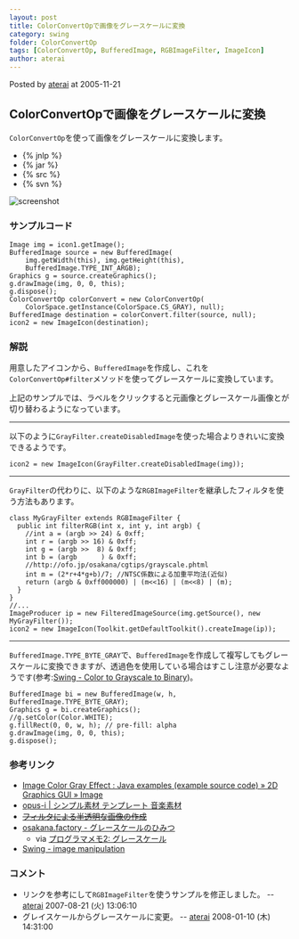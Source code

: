 ```yaml
---
layout: post
title: ColorConvertOpで画像をグレースケールに変換
category: swing
folder: ColorConvertOp
tags: [ColorConvertOp, BufferedImage, RGBImageFilter, ImageIcon]
author: aterai
---
```


Posted by [aterai](http://terai.xrea.jp/aterai.html) at 2005-11-21

## ColorConvertOpで画像をグレースケールに変換
`ColorConvertOp`を使って画像をグレースケールに変換します。

- {% jnlp %}
- {% jar %}
- {% src %}
- {% svn %}

<!-- dummy comment line for breaking list -->

![screenshot](https://lh6.googleusercontent.com/_9Z4BYR88imo/TQTJmEhFayI/AAAAAAAAAUo/x4JGGk_f08c/s800/ColorConvertOp.png)

### サンプルコード
<pre class="prettyprint"><code>Image img = icon1.getImage();
BufferedImage source = new BufferedImage(
    img.getWidth(this), img.getHeight(this),
    BufferedImage.TYPE_INT_ARGB);
Graphics g = source.createGraphics();
g.drawImage(img, 0, 0, this);
g.dispose();
ColorConvertOp colorConvert = new ColorConvertOp(
    ColorSpace.getInstance(ColorSpace.CS_GRAY), null);
BufferedImage destination = colorConvert.filter(source, null);
icon2 = new ImageIcon(destination);
</code></pre>

### 解説
用意したアイコンから、`BufferedImage`を作成し、これを`ColorConvertOp#filter`メソッドを使ってグレースケールに変換しています。

上記のサンプルでは、ラベルをクリックすると元画像とグレースケール画像とが切り替わるようになっています。

- - - -
以下のように`GrayFilter.createDisabledImage`を使った場合よりきれいに変換できるようです。

<pre class="prettyprint"><code>icon2 = new ImageIcon(GrayFilter.createDisabledImage(img));
</code></pre>

- - - -
`GrayFilter`の代わりに、以下のような`RGBImageFilter`を継承したフィルタを使う方法もあります。

<pre class="prettyprint"><code>class MyGrayFilter extends RGBImageFilter {
  public int filterRGB(int x, int y, int argb) {
    //int a = (argb &gt;&gt; 24) &amp; 0xff;
    int r = (argb &gt;&gt; 16) &amp; 0xff;
    int g = (argb &gt;&gt;  8) &amp; 0xff;
    int b = (argb      ) &amp; 0xff;
    //http://ofo.jp/osakana/cgtips/grayscale.phtml
    int m = (2*r+4*g+b)/7; //NTSC係数による加重平均法(近似)
    return (argb &amp; 0xff000000) | (m&lt;&lt;16) | (m&lt;&lt;8) | (m);
  }
}
//...
ImageProducer ip = new FilteredImageSource(img.getSource(), new MyGrayFilter());
icon2 = new ImageIcon(Toolkit.getDefaultToolkit().createImage(ip));
</code></pre>

- - - -
`BufferedImage.TYPE_BYTE_GRAY`で、`BufferedImage`を作成して複写してもグレースケールに変換できますが、透過色を使用している場合はすこし注意が必要なようです(参考:[Swing - Color to Grayscale to Binary](https://forums.oracle.com/thread/1373262))。

<pre class="prettyprint"><code>BufferedImage bi = new BufferedImage(w, h, BufferedImage.TYPE_BYTE_GRAY);
Graphics g = bi.createGraphics();
//g.setColor(Color.WHITE);
g.fillRect(0, 0, w, h); // pre-fill: alpha
g.drawImage(img, 0, 0, this);
g.dispose();
</code></pre>

### 参考リンク
- [Image Color Gray Effect : Java examples (example source code) » 2D Graphics GUI » Image](http://www.java2s.com/Code/Java/2D-Graphics-GUI/ImageColorGrayEffect.htm)
- [opus-i | シンプル素材 テンプレート 音楽素材](http://opus-i.biz/)
- ~~[フィルタによる半透明な画像の作成](http://numata.aquasky.jp/programming/java/graphics/FilteringImage.html)~~
- [osakana.factory - グレースケールのひみつ](http://ofo.jp/osakana/cgtips/grayscale.phtml)
    - via [プログラマメモ2: グレースケール](http://programamemo2.blogspot.com/2007/08/blog-post_21.html)
- [Swing - image manipulation](https://forums.oracle.com/thread/1903279)

<!-- dummy comment line for breaking list -->

### コメント
- リンクを参考にして`RGBImageFilter`を使うサンプルを修正しました。 -- [aterai](http://terai.xrea.jp/aterai.html) 2007-08-21 (火) 13:06:10
- グレイスケールからグレースケールに変更。 -- [aterai](http://terai.xrea.jp/aterai.html) 2008-01-10 (木) 14:31:00

<!-- dummy comment line for breaking list -->

